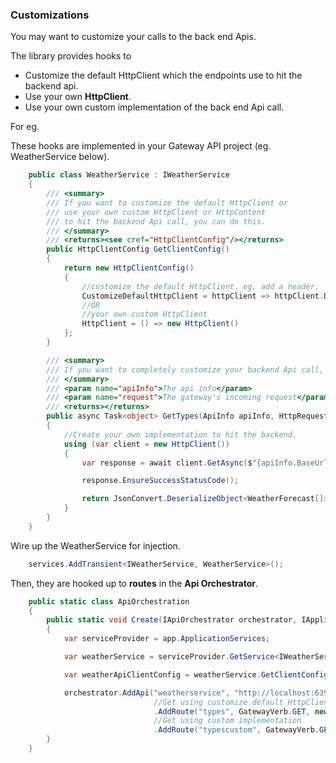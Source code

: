 ### Customizations

You may want to customize your calls to the back end Apis.

The library provides hooks to

*   Customize the default HttpClient which the endpoints use to hit the backend api.
*	Use your own **HttpClient**.
*	Use your own custom implementation of the back end Api call.

For eg.

These hooks are implemented in your Gateway API project (eg. WeatherService below).

```C#
    public class WeatherService : IWeatherService
    {
        /// <summary>
        /// If you want to customize the default HttpClient or
        /// use your own custom HttpClient or HttpContent 
        /// to hit the backend Api call, you can do this.
        /// </summary>
        /// <returns><see cref="HttpClientConfig"/></returns>
        public HttpClientConfig GetClientConfig()
        {
            return new HttpClientConfig()
            {
                //customize the default HttpClient. eg. add a header.
                CustomizeDefaultHttpClient = httpClient => httpClient.DefaultRequestHeaders.Add("My header", "My header value"), 
                //OR
                //your own custom HttpClient
                HttpClient = () => new HttpClient()
            };
        }

        /// <summary>
        /// If you want to completely customize your backend Api call, you can do this
        /// </summary>
        /// <param name="apiInfo">The api info</param>
        /// <param name="request">The gateway's incoming request</param>
        /// <returns></returns>
        public async Task<object> GetTypes(ApiInfo apiInfo, HttpRequest request)
        {
            //Create your own implementation to hit the backend.
            using (var client = new HttpClient())
            {
                var response = await client.GetAsync($"{apiInfo.BaseUrl}weatherforecast/forecast");

                response.EnsureSuccessStatusCode();

                return JsonConvert.DeserializeObject<WeatherForecast[]>(await response.Content.ReadAsStringAsync());
            }
        }
    }
```

Wire up the WeatherService for injection.

```C#
	services.AddTransient<IWeatherService, WeatherService>();
```

Then, they are hooked up to **routes** in the **Api Orchestrator**.

```C#
    public static class ApiOrchestration
    {
        public static void Create(IApiOrchestrator orchestrator, IApplicationBuilder app)
        {
            var serviceProvider = app.ApplicationServices;

            var weatherService = serviceProvider.GetService<IWeatherService>();

            var weatherApiClientConfig = weatherService.GetClientConfig();

            orchestrator.AddApi("weatherservice", "http://localhost:63969/")                                
                                //Get using customize default HttpClient or your own custom HttpClient
                                .AddRoute("types", GatewayVerb.GET, new RouteInfo { Path = "weatherforecast/types", ResponseType = typeof(string[]), HttpClientConfig = weatherApiClientConfig })
                                //Get using custom implementation
                                .AddRoute("typescustom", GatewayVerb.GET, weatherService.GetTypes);
        }
    }
```
